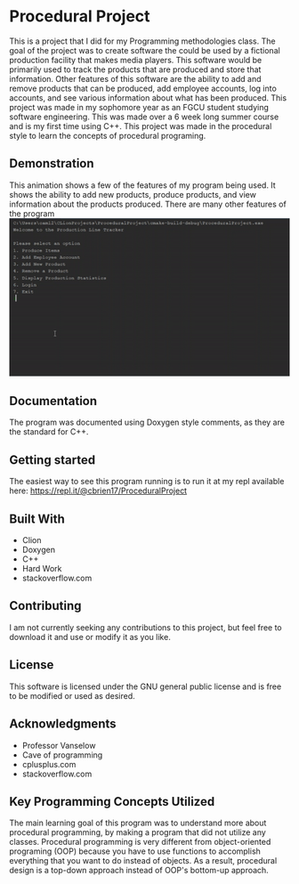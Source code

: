 # Procedural Project

This is a project that I did for my Programming methodologies class. The goal of the project was to create software the could be used by a fictional production facility that makes media players. This software would be primarily used to track the products that are produced and store that information. Other features of this software are the ability to add and remove products that can be produced, add employee accounts, log into accounts, and see various information about what has been produced. This project was made in my sophomore year as an FGCU student studying software engineering. This was made over a 6 week long summer course and is my first time using C++. This project was made in the procedural style to learn the concepts of procedural programing.

## Demonstration

This animation shows a few of the features of my program being used. It shows the ability to add new products, produce products, and view information about the products produced. There are many other features of the program 
![Demonstration of some program functions](docs/program_gif.gif)<br>

## Documentation

The program was documented using Doxygen style comments, as they are the standard for C++.

## Getting started

The easiest way to see this program running is to run it at my repl available here: https://repl.it/@cbrien17/ProceduralProject<br>


## Built With

* Clion 
* Doxygen
* C++
* Hard Work
* stackoverflow.com

## Contributing

I am not currently seeking any contributions to this project, but feel free to download it and use or modify it as you like.

## License 

This software is licensed under the GNU general public license and is free to be modified or used as desired. 

## Acknowledgments

* Professor Vanselow
* Cave of programming
* cplusplus.com
* stackoverflow.com

## Key Programming Concepts Utilized

The main learning goal of this program was to understand more about procedural programming, by making a program that did not utilize any classes. Procedural programming is very different from object-oriented programing (OOP) because you have to use functions to accomplish everything that you want to do instead of objects. As a result, procedural design is a top-down approach instead of OOP's bottom-up approach. 


